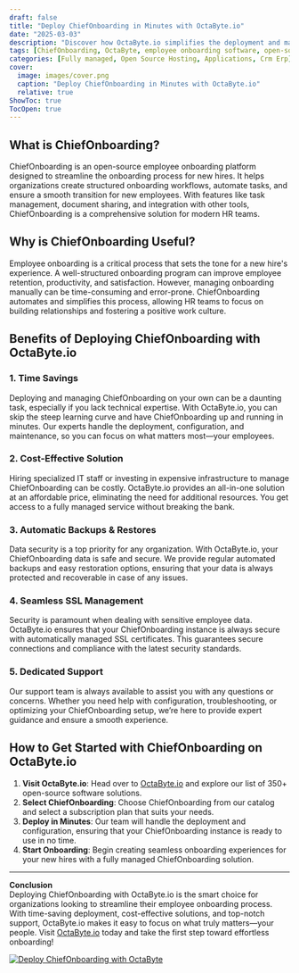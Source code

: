 ```yaml
---
draft: false
title: "Deploy ChiefOnboarding in Minutes with OctaByte.io"
date: "2025-03-03"
description: "Discover how OctaByte.io simplifies the deployment and management of ChiefOnboarding, a powerful open-source employee onboarding software. Save time, reduce costs, and enjoy seamless onboarding with OctaByte's fully managed services."
tags: [ChiefOnboarding, OctaByte, employee onboarding software, open-source software deployment, managed services, time-saving, cost-effective, automatic backups, SSL management, IT support]
categories: [Fully managed, Open Source Hosting, Applications, Crm Erp]
cover:
  image: images/cover.png
  caption: "Deploy ChiefOnboarding in Minutes with OctaByte.io"
  relative: true
ShowToc: true
TocOpen: true
---
```



## What is ChiefOnboarding?

ChiefOnboarding is an open-source employee onboarding platform designed to streamline the onboarding process for new hires. It helps organizations create structured onboarding workflows, automate tasks, and ensure a smooth transition for new employees. With features like task management, document sharing, and integration with other tools, ChiefOnboarding is a comprehensive solution for modern HR teams.

## Why is ChiefOnboarding Useful?

Employee onboarding is a critical process that sets the tone for a new hire's experience. A well-structured onboarding program can improve employee retention, productivity, and satisfaction. However, managing onboarding manually can be time-consuming and error-prone. ChiefOnboarding automates and simplifies this process, allowing HR teams to focus on building relationships and fostering a positive work culture.

## Benefits of Deploying ChiefOnboarding with OctaByte.io

### 1. **Time Savings**
Deploying and managing ChiefOnboarding on your own can be a daunting task, especially if you lack technical expertise. With OctaByte.io, you can skip the steep learning curve and have ChiefOnboarding up and running in minutes. Our experts handle the deployment, configuration, and maintenance, so you can focus on what matters most—your employees.

### 2. **Cost-Effective Solution**
Hiring specialized IT staff or investing in expensive infrastructure to manage ChiefOnboarding can be costly. OctaByte.io provides an all-in-one solution at an affordable price, eliminating the need for additional resources. You get access to a fully managed service without breaking the bank.

### 3. **Automatic Backups & Restores**
Data security is a top priority for any organization. With OctaByte.io, your ChiefOnboarding data is safe and secure. We provide regular automated backups and easy restoration options, ensuring that your data is always protected and recoverable in case of any issues.

### 4. **Seamless SSL Management**
Security is paramount when dealing with sensitive employee data. OctaByte.io ensures that your ChiefOnboarding instance is always secure with automatically managed SSL certificates. This guarantees secure connections and compliance with the latest security standards.

### 5. **Dedicated Support**
Our support team is always available to assist you with any questions or concerns. Whether you need help with configuration, troubleshooting, or optimizing your ChiefOnboarding setup, we’re here to provide expert guidance and ensure a smooth experience.

## How to Get Started with ChiefOnboarding on OctaByte.io

1. **Visit OctaByte.io**: Head over to [OctaByte.io](https://octabyte.io) and explore our list of 350+ open-source software solutions.
2. **Select ChiefOnboarding**: Choose ChiefOnboarding from our catalog and select a subscription plan that suits your needs.
3. **Deploy in Minutes**: Our team will handle the deployment and configuration, ensuring that your ChiefOnboarding instance is ready to use in no time.
4. **Start Onboarding**: Begin creating seamless onboarding experiences for your new hires with a fully managed ChiefOnboarding solution.

---

**Conclusion**  
Deploying ChiefOnboarding with OctaByte.io is the smart choice for organizations looking to streamline their employee onboarding process. With time-saving deployment, cost-effective solutions, and top-notch support, OctaByte.io makes it easy to focus on what truly matters—your people. Visit [OctaByte.io](https://octabyte.io) today and take the first step toward effortless onboarding!

[![Deploy ChiefOnboarding with OctaByte](/images/deploy-on-octabyte.png)](https://octabyte.io/fully-managed-open-source-services/applications/crm-erp/chiefonboarding)